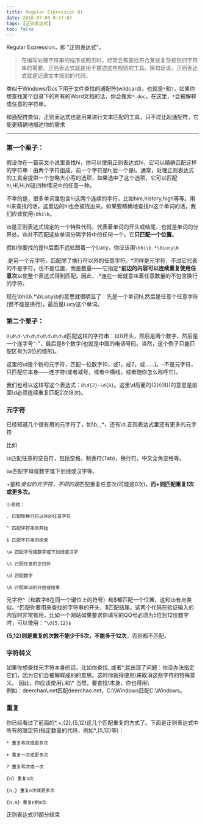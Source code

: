 ```yaml
---
title: Regular Expression 01
date: 2016-07-03 0:47:07
tags: [正则表达式]
toc: false  
---
```


Regular Expression，即 "正则表达式"。

>在编写处理字符串的程序或网页时，经常会有查找符合某些复杂规则的字符串的需要。正则表达式就是用于描述这些规则的工具。换句话说，正则表达式就是记录文本规则的代码。

<!--more-->

类似于Windows/Dos下用于文件查找的通配符(wildcard)，也就是`*`和`?`，如果你想查找某个目录下的所有的Word文档的话，你会搜索`*.doc`。在这里，`*`会被解释成任意的字符串。

和通配符类似，正则表达式也是用来进行文本匹配的工具，只不过比起通配符，它能更精确地描述你的需求

<hr> 

### 第一个栗子：
假设你在一篇英文小说里查找hi，你可以使用正则表达式hi，它可以精确匹配这样的字符串：由两个字符组成，前一个字符是h,后一个是i。通常，处理正则表达式的工具会提供一个忽略大小写的选项，如果选中了这个选项，它可以匹配hi,HI,Hi,hI这四种情况中的任意一种。

不幸的是，很多单词里包含hi这两个连续的字符，比如him,history,high等等。用hi来查找的话，这里边的hi也会被找出来。如果要精确地查找hi这个单词的话，我们应该使用`\bhi\b`。

\b是正则表达式规定的一个特殊代码，代表着单词的开头或结尾，也就是单词的分界处。\b并不匹配这些单词分隔字符中的任何一个，它**只匹配一个位置**。

假如你要找的是hi后面不远处跟着一个Lucy，你应该用`\bhi\b.*\bLucy\b`

.是另一个元字符，匹配除了换行符以外的任意字符。\*同样是元字符，不过它代表的不是字符，也不是位置，而是数量——它指定\***前边的内容可以连续重复使用任意次**以使整个表达式得到匹配。因此，.\*连在一起就意味着任意数量的不包含换行的字符。

现在\bhi\b.*\bLucy\b的意思就很明显了：先是一个单词hi,然后是任意个任意字符(但不能是换行)，最后是Lucy这个单词。


### 第二个栗子：
`0\d\d-\d\d\d\d\d\d\d\d`匹配这样的字符串：以0开头，然后是两个数字，然后是一个连字号“-”，最后是8个数字(也就是中国的电话号码。当然，这个例子只能匹配区号为3位的情形)。

这里的\d是个新的元字符，匹配一位数字(0，或1，或2，或……)。-不是元字符，只匹配它本身——连字符(或者减号，或者中横线，或者随你怎么称呼它)。

我们也可以这样写这个表达式：`0\d{2}-\d{8}`。这里\d后面的{2}({8})的意思是前面\d必须连续重复匹配2次(8次)。

### 元字符
已经知道几个很有用的元字符了，如\b,.,*，还有\d.正则表达式里还有更多的元字符

比如

\s匹配任意的空白符，包括空格，制表符(Tab)，换行符，中文全角空格等。

\w匹配字母或数字或下划线或汉字等。

+是和*类似的元字符，不同的是*匹配重复任意次(可能是0次)，**而+则匹配重复1次或更多次。**

```
小总结：

. 匹配除换行符以外的任意字符

^ 匹配字符串的开始

$ 匹配字符串的结束

\w 匹配字母或数字或下划线或汉字

\s 匹配任意的空白符

\d 匹配数字

\b 匹配单词的开始或结束
```


元字符^（和数字6在同一个键位上的符号）和$都匹配一个位置，这和\b有点类似。^匹配你要用来查找的字符串的开头，$匹配结尾。这两个代码在验证输入的内容时非常有用，比如一个网站如果要求你填写的QQ号必须为5位到12位数字时，可以使用：`^\d{5,12}$`

**{5,12}则是重复的次数不能少于5次，不能多于12次**，否则都不匹配。


### 字符转义
如果你想查找元字符本身的话，比如你查找.,或者*,就出现了问题：你没办法指定它们，因为它们会被解释成别的意思。这时你就得使用\来取消这些字符的特殊意义。
因此，你应该使用\\.和\\* 
当然，要查找\本身，你也得用\\\
例如：deerchao\\.net匹配deerchao.net，C:\\\Windows匹配C:\Windows。

### 重复
你已经看过了前面的*,+,{2},{5,12}这几个匹配重复的方式了。下面是正则表达式中所有的限定符(指定数量的代码，例如*,{5,12}等)：

```
* 重复零次或更多次

+ 重复一次或更多次

? 重复零次或一次

{n} 重复n次

{n,} 重复n次或更多次

{n,m} 重复n到m次

```


正则表达式01部分结束











